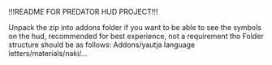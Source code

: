 !!!README FOR PREDATOR HUD PROJECT!!!

Unpack the zip into addons folder if you want to be able to see the symbols on the hud, recommended for best experience, not a requirement tho
Folder structure should be as follows: Addons/yautja language letters/materials/naki/...
